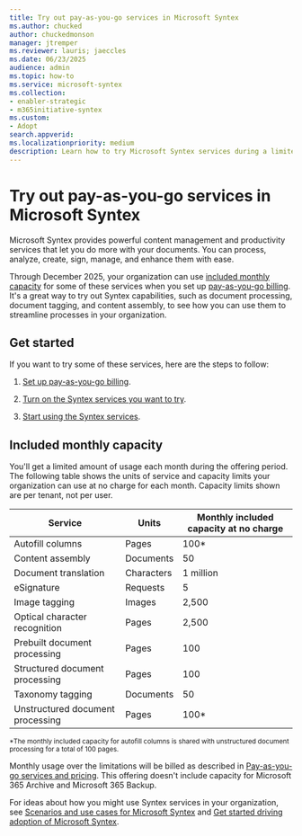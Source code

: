 ```yaml
---
title: Try out pay-as-you-go services in Microsoft Syntex
ms.author: chucked
author: chuckedmonson
manager: jtremper
ms.reviewer: lauris; jaeccles
ms.date: 06/23/2025
audience: admin
ms.topic: how-to
ms.service: microsoft-syntex
ms.collection:
- enabler-strategic
- m365initiative-syntex
ms.custom: 
- Adopt
search.appverid:
ms.localizationpriority: medium
description: Learn how to try Microsoft Syntex services during a limited offering.
---
```


# Try out pay-as-you-go services in Microsoft Syntex

Microsoft Syntex provides powerful content management and productivity services that let you do more with your documents. You can process, analyze, create, sign, manage, and enhance them with ease.

Through December 2025, your organization can use [included monthly capacity](#included-monthly-capacity) for some of these services when you set up [pay-as-you-go billing](syntex-azure-billing.md). It's a great way to try out Syntex capabilities, such as document processing, document tagging, and content assembly, to see how you can use them to streamline processes in your organization.

## Get started

If you want to try some of these services, here are the steps to follow:

1. [Set up pay-as-you-go billing](syntex-azure-billing.md).

2. [Turn on the Syntex services you want to try](set-up-microsoft-syntex.md).

3. [Start using the Syntex services](syntex-overview.md#document-and-image-services).

## Included monthly capacity

You'll get a limited amount of usage each month during the offering period. The following table shows the units of service and capacity limits your organization can use at no charge for each month. Capacity limits shown are per tenant, not per user.

|Service  |Units  |Monthly included capacity at no charge  |
|---------|---------|---------|
|Autofill columns                 | Pages        | 100*       |
|Content assembly                 | Documents    | 50         |
|Document translation             | Characters   | 1 million  |
|eSignature                       | Requests     | 5          |
|Image tagging                    | Images       | 2,500      |
|Optical character recognition    | Pages        | 2,500      |
|Prebuilt document processing     | Pages        | 100        |
|Structured document processing   | Pages        | 100        |
|Taxonomy tagging                 | Documents    | 50         |
|Unstructured document processing | Pages        | 100*       |

<sup>*The monthly included capacity for autofill columns is shared with unstructured document processing for a total of 100 pages.</sup>

Monthly usage over the limitations will be billed as described in [Pay-as-you-go services and pricing](syntex-pay-as-you-go-services.md). This offering doesn't include capacity for Microsoft 365 Archive and Microsoft 365 Backup.

For ideas about how you might use Syntex services in your organization, see [Scenarios and use cases for Microsoft Syntex](adoption-scenarios.md) and [Get started driving adoption of Microsoft Syntex](adoption-getstarted.md).
